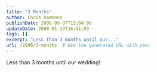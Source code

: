 ```yaml
---
title: "3 Months"
author: Chris Hammond
publishDate: 2006-09-07T15:04:00
updateDate: 2008-01-23T16:51:03
tags: []
excerpt: "Less than 3 months until our..."
url: /2006/3-months  # Use the generated URL with year
---
```

<P>Less than 3 months until our wedding!</P>
